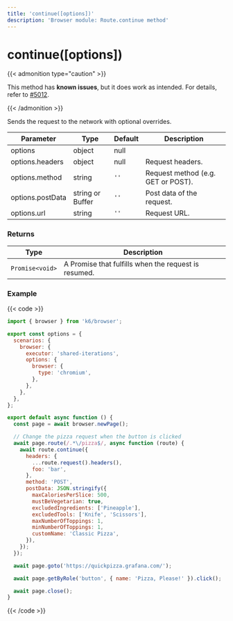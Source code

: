 ```yaml
---
title: 'continue([options])'
description: 'Browser module: Route.continue method'
---
```


# continue([options])

{{< admonition type="caution" >}}

This method has **known issues**, but it does work as intended. For details, refer to [#5012](https://github.com/grafana/k6/issues/5012).

{{< /admonition >}}

Sends the request to the network with optional overrides.

| Parameter        | Type             | Default | Description                        |
| ---------------- | ---------------- | ------- | ---------------------------------- |
| options          | object           | null    |                                    |
| options.headers  | object           | null    | Request headers.                   |
| options.method   | string           | `''`    | Request method (e.g. GET or POST). |
| options.postData | string or Buffer | `''`    | Post data of the request.          |
| options.url      | string           | `''`    | Request URL.                       |

### Returns

| Type            | Description                                          |
| --------------- | ---------------------------------------------------- |
| `Promise<void>` | A Promise that fulfills when the request is resumed. |

### Example

{{< code >}}

<!-- md-k6:skip -->

```javascript
import { browser } from 'k6/browser';

export const options = {
  scenarios: {
    browser: {
      executor: 'shared-iterations',
      options: {
        browser: {
          type: 'chromium',
        },
      },
    },
  },
};

export default async function () {
  const page = await browser.newPage();

  // Change the pizza request when the button is clicked
  await page.route(/.*\/pizza$/, async function (route) {
    await route.continue({
      headers: {
        ...route.request().headers(),
        foo: 'bar',
      },
      method: 'POST',
      postData: JSON.stringify({
        maxCaloriesPerSlice: 500,
        mustBeVegetarian: true,
        excludedIngredients: ['Pineapple'],
        excludedTools: ['Knife', 'Scissors'],
        maxNumberOfToppings: 1,
        minNumberOfToppings: 1,
        customName: 'Classic Pizza',
      }),
    });
  });

  await page.goto('https://quickpizza.grafana.com/');

  await page.getByRole('button', { name: 'Pizza, Please!' }).click();

  await page.close();
}
```

{{< /code >}}

